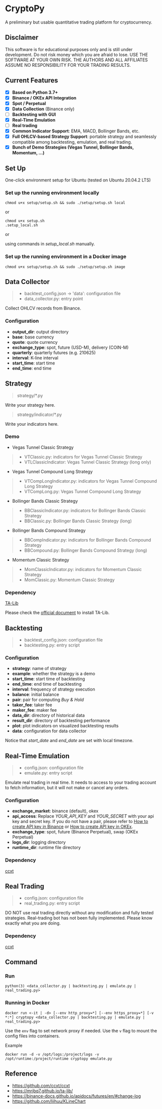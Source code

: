 # CryptoPy

A preliminary but usable quantitative trading platform for cryptocurrency.

## Disclaimer

This software is for educational purposes only and is still under development. Do not risk money which you are afraid to
lose. USE THE SOFTWARE AT YOUR OWN RISK. THE AUTHORS AND ALL AFFILIATES ASSUME NO RESPONSIBILITY FOR YOUR TRADING
RESULTS.

## Current Features

- [x] **Based on Python 3.7+**
- [x] **Binance / OKEx API Integration**
- [x] **Spot / Perpetual**
- [x] **Data Collection** (Binance only)
- [ ] **Backtesting with GUI**
- [x] **Real-Time Emulation**
- [ ] **Real trading**
- [x] **Common Indicator Support**: EMA, MACD, Bollinger Bands, etc.
- [x] **Full OHLCV-based Strategy Support**: portable strategy and seamlessly compatible among backtesting, emulation,
  and real trading.
- [x] **Bunch of Demo Strategies (Vegas Tunnel, Bollinger Bands, Momentum, ...)**

## Set Up

One-click environment setup for Ubuntu (tested on Ubuntu 20.04.2 LTS)

### Set up the running environment locally

```
chmod u+x setup/setup.sh && sudo ./setup/setup.sh local
```

or

```
chmod u+x setup.sh
.setup_local.sh
```

or

using commands in *setup_local.sh* manually.

### Set up the running environment in a Docker image

```
chmod u+x setup/setup.sh && sudo ./setup/setup.sh image
```

## Data Collector

> - backtest_config.json -> 'data': configuration file
> - data_collector.py: entry point

Collect OHLCV records from Binance.

### Configuration

- **output_dir**: output directory
- **base**: base currency
- **quote**: quote currency
- **exchange_type**: spot, future (USD-M), delivery (COIN-M)
- **quarterly**: quarterly futures (e.g. 210625)
- **interval**: K-line interval
- **start_time**: start time
- **end_time**: end time

## Strategy

> strategy/*.py

Write your strategy here.

> strategy/indicator/*.py

Write your indicators here.

### Demo

- Vegas Tunnel Classic Strategy

> - VTClassic.py: indicators for Vegas Tunnel Classic Strategy
> - VTLClassicIndicator: Vegas Tunnel Classic Strategy (long only)

- Vegas Tunnel Compound Long Strategy

> - VTCompLongIndicator.py: indicators for Vegas Tunnel Compound Long Strategy
> - VTCompLong.py: Vegas Tunnel Compound Long Strategy

- Bollinger Bands Classic Strategy

> - BBClassicIndicator.py: indicators for Bollinger Bands Classic Strategy
> - BBClassic.py: Bollinger Bands Classic Strategy (long)

- Bollinger Bands Compound Strategy

> - BBCompIndicator.py: indicators for Bollinger Bands Compound Strategy
> - BBCompound.py: Bollinger Bands Compound Strategy (long)

- Momentum Classic Strategy

> - MomClassicIndicator.py: indicators for Momentum Classic Strategy
> - MomClassic.py: Momentum Classic Strategy

### Dependency

[TA-Lib](https://mrjbq7.github.io/ta-lib/)

Please check the [official document](https://mrjbq7.github.io/ta-lib/install.html) to install TA-Lib.

## Backtesting

> - backtest_config.json: configuration file
> - backtesting.py: entry script

### Configuration

- **strategy**: name of strategy
- **example**: whether the strategy is a demo
- **start_time**: start time of backtesting
- **end_time**: end time of backtesting
- **interval**: frequency of strategy execution
- **balance**: initial balance
- **pair**: pair for computing *Buy & Hold*
- **taker_fee**: taker fee
- **maker_fee**: maker fee
- **data_dir**: directory of historical data
- **result_dir**: directory of backtesting performance
- **plot**: plot indicators on visualized backtesting results
- **data**: configuration for data collector

Notice that *start_date* and *end_date* are set with local timezone.

## Real-Time Emulation

> - config.json: configuration file
> - emulate.py: entry script

Emulate real trading in real time. It needs to access to your trading account to fetch information, but it will not make
or cancel any orders.

### Configuration

- **exchange_market**: binance (default), okex
- **api_access**: Replace *YOUR_API_KEY* and *YOUR_SECRET* with your api key and secret key. If you do not have a pair,
  please refer
  to [How to create API key in Binance](https://www.binance.com/en/support/faq/360002502072-How-to-create-API)
  or [How to create API key in OKEx](https://www.okex.com/docs/en/).
- **exchange_type**: spot, future (Binance Perpetual), swap (OKEx Perpetual)
- **logs_dir**: logging directory
- **runtime_dir**: runtime file directory

### Dependency

[ccxt](https://github.com/ccxt/ccxt)

## Real Trading

> - config.json: configuration file
> - real_trading.py: entry script

DO NOT use real trading directly without any modification and fully tested strategies. Real-trading bot has not been
fully implemented. Please know exactly what you are doing.

### Dependency

[ccxt](https://github.com/ccxt/ccxt)

## Command

### Run

```
python(3) <data_collector.py | backtesting.py | emulate.py | real_trading.py>
```

### Running in Docker

```
docker run <-it | -d> [--env http_proxy=*] [--env https_proxy=*] [-v *:*] cryptopy <data_collector.py | backtesting.py | emulate.py | real_trading.py>
```

Use the `env` flag to set network proxy if needed. Use the `v` flag to mount the config files into containers.

Example

```
docker run -d -v /opt/logs:/project/logs -v /opt/runtime:/project/runtime cryptopy emulate.py
```

## Reference

- https://github.com/ccxt/ccxt
- https://mrjbq7.github.io/ta-lib/
- https://binance-docs.github.io/apidocs/futures/en/#change-log
- https://github.com/liihuu/KLineChart
